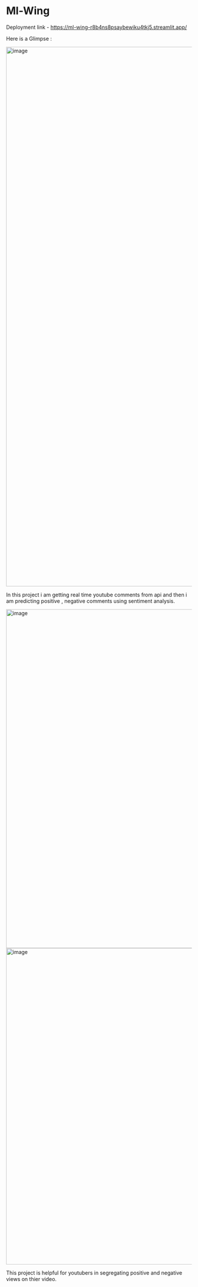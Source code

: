 # Ml-Wing

Deployment link - https://ml-wing-r8b4ns8psaybewiku4tkj5.streamlit.app/

Here is a Glimpse : 

<img width="1465" alt="image" src="https://github.com/user-attachments/assets/19ecca23-2f4b-41de-abd9-12bcb542a3d0">

In this project i am getting real time youtube comments from api and then i am predicting positive , negative comments using sentiment analysis.

<img width="920" alt="image" src="https://github.com/user-attachments/assets/78bdcdbb-3172-462c-9d9a-2956b5133739">
<img width="859" alt="image" src="https://github.com/user-attachments/assets/c21455cc-fda3-45f9-9acc-ec201171ab46">

This project is helpful for youtubers in segregating positive and negative views on thier video.





